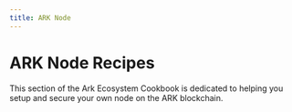 ```yaml
---
title: ARK Node
---
```


# ARK Node Recipes

This section of the Ark Ecosystem Cookbook is dedicated to helping you setup and secure your own node on the ARK blockchain.
